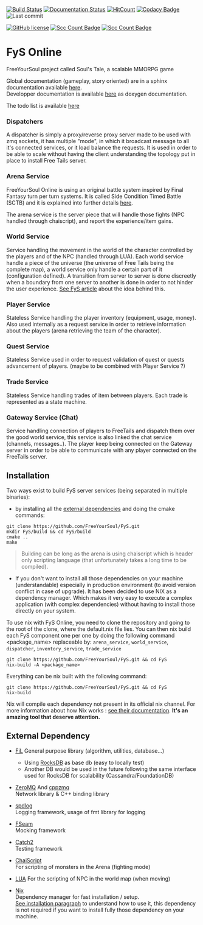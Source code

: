 [![Build Status](https://travis-ci.com/FreeYourSoul/FyS.svg?branch=master)](https://travis-ci.com/FreeYourSoul/FyS)
[![Documentation Status](https://readthedocs.org/projects/fys/badge/?version=latest)](https://fys.readthedocs.io/en/latest/?badge=latest)
[![HitCount](http://hits.dwyl.io/FreeYourSoul/FyS.svg)](http://hits.dwyl.io/FreeYourSoul/FyS)
[![Codacy Badge](https://app.codacy.com/project/badge/Grade/2c227695c9824450a0b9bae3c6b881e0)](https://www.codacy.com/manual/FreeYourSoul/FyS?utm_source=github.com&utm_medium=referral&utm_content=FreeYourSoul/FyS&utm_campaign=Badge_Grade)
![Last commit](https://img.shields.io/github/last-commit/FreeYourSoul/FyS.svg)

[![GitHub license](https://img.shields.io/badge/license-MIT-blue.svg)](https://raw.githubusercontent.com/FreeYourSoul/FyS/master/LICENSE)
[![Scc Count Badge](https://sloc.xyz/github/boyter/scc/)](https://github.com/FreeYourSoul/FyS/)
[![Scc Count Badge](https://sloc.xyz/github/boyter/scc/?category=code)](https://github.com/FreeYourSoul/FyS/)

# FyS Online

FreeYourSoul project called Soul's Tale, a scalable MMORPG game

Global documentation (gameplay, story oriented) are in a sphinx documentation available [here](https://readthedocs.org/projects/fys/badge/?version=latest).  
Developper documentation is available [here](https://codedocs.xyz/FreeYourSoul/FyS/) as doxygen documentation.

The todo list is available [here](https://trello.com/b/lMR8LAve/fysgithubtodo)

### Dispatchers

A dispatcher is simply a proxy/reverse proxy server made to be used with zmq sockets, it has multiple "mode", in which it broadcast message to all it's connected services, or it load balance the requests.
It is used in order to be able to scale without having the client understanding the topology put in place to install Free Tails server.

### Arena Service

FreeYourSoul Online is using an original battle system inspired by Final Fantasy turn per turn systems. It is called Side Condition Timed Battle (SCTB) and it is explained into further details [here](docs/services/Arena_BattleSystem.md#arena).

The arena service is the server piece that will handle those fights (NPC handled through chaiscript), and report the experience/item gains.

### World Service

Service handling the movement in the world of the character controlled by the players and of the NPC (handled through LUA).
Each world service handle a piece of the universe (the universe of Free Tails being the complete map), a world service only handle a certain part of it (configuration defined). A transition from server to server is done discreetly when a boundary from one server to another is done in order to not hinder the user experience.
[See FyS article](https://freeyoursoul.online/fys3-the-first-architecture-part-2/) about the idea behind this. 

### Player Service

Stateless Service handling the player inventory (equipment, usage, money). Also used internally as a request service in order to retrieve information about the players (arena retrieving the team of the character).

### Quest Service

Stateless Service used in order to request validation of quest or quests advancement of players. (maybe to be combined with Player Service ?)

### Trade Service

Stateless Service handling trades of item between players. Each trade is represented as a state machine.

### Gateway Service (Chat)

Service handling connection of players to FreeTails and dispatch them over the good world service, this service is also linked the chat service (channels, messages..). The player keep being connected on the Gateway server in order to be able to communicate with any player connected on the FreeTails server.

## Installation

Two ways exist to build FyS server services (being separated in multiple binaries):

- by installing all the [external dependencies](README.md#external-dependency) and doing the cmake commands: 

```shell script
git clone https://github.com/FreeYourSoul/FyS.git
mkdir FyS/build && cd FyS/build
cmake ..
make
```

> Building can be long as the arena is using chaiscript which is header only scripting language (that unfortunately takes a long time to be compiled).

- If you don't want to install all those dependencies on your machine (understandable) especially in production environment (to avoid version conflict in case of upgrade). It has been decided to use NIX as a dependency manager. Which makes it very easy to execute a complex application (with complex dependencies) without having to install those directly on your system.

To use nix with FyS Online, you need to clone the repository and going to the root of the clone, where the default.nix file lies. You can then nix build each FyS component one per one by doing the following command <package_name> replaceable by: `arena_service`, `world_service`, `dispatcher`, `inventory_service`, `trade_service`
```shell script
git clone https://github.com/FreeYourSoul/FyS.git && cd FyS
nix-build -A <package_name>
```
Everything can be nix built with the following command:
```shell script
git clone https://github.com/FreeYourSoul/FyS.git && cd FyS
nix-build
```

Nix will compile each dependency not present in its official nix channel. For more information about how Nix works : [see their documentation](https://nixos.org/learn.html).
__It's an amazing tool that deserve attention.__

## External Dependency

-   [FiL](https://github.com/FreeYourSoul/FiL)
      General purpose library (algorithm, utilities, database...)
    -   Using [RocksDB](https://github.com/facebook/rocksdb) as base db (easy to locally test)
    -   Another DB would be used in the future following the same interface used for RocksDB for scalability (Cassandra/FoundationDB)

-   [ZeroMQ](https://github.com/zeromq/libzmq) And [cppzmq](https://github.com/zeromq/cppzmq)  
      Network library & C++ binding library

-   [spdlog](https://github.com/gabime/spdlog)  
      Logging framework, usage of fmt library for logging
      
-   [FSeam](https://github.com/FreeYourSoul/FSeam)  
      Mocking framework
      
-   [Catch2](https://github.com/catchorg/Catch2)  
      Testing framework

-   [ChaiScript](https://github.com/ChaiScript/ChaiScript)  
      For scripting of monsters in the Arena (fighting mode)

-   [LUA](https://github.com/lua/lua)
      For the scripting of NPC in the world map (when moving)
      
-   [Nix](https://nixos.org/learn.html)  
     Dependency manager for fast installation / setup.  
     [See installation paragraph](README.md#installation) to understand how to use it, this dependency is not required if you want to install fully those dependency on your machine.
